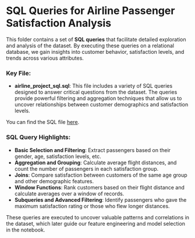 
# SQL Queries for Airline Passenger Satisfaction Analysis

This folder contains a set of **SQL queries** that facilitate detailed exploration and analysis of the dataset. By executing these queries on a relational database, we gain insights into customer behavior, satisfaction levels, and trends across various attributes.

### **Key File:**
- **airline_project_sql.sql**: This file includes a variety of SQL queries designed to answer critical questions from the dataset. The queries provide powerful filtering and aggregation techniques that allow us to uncover relationships between customer demographics and satisfaction levels.

You can find the SQL file [here](https://github.com/Vishnugnath/Airline-passenger-satisfaction-analysis-project/tree/main/sql).

### **SQL Query Highlights:**
- **Basic Selection and Filtering**: Extract passengers based on their gender, age, satisfaction levels, etc.
- **Aggregation and Grouping**: Calculate average flight distances, and count the number of passengers in each satisfaction group.
- **Joins**: Compare satisfaction between customers of the same age group and other demographic features.
- **Window Functions**: Rank customers based on their flight distance and calculate averages over a window of records.
- **Subqueries and Advanced Filtering**: Identify passengers who gave the maximum satisfaction rating or those who flew longer distances.

These queries are executed to uncover valuable patterns and correlations in the dataset, which later guide our feature engineering and model selection in the notebook.
